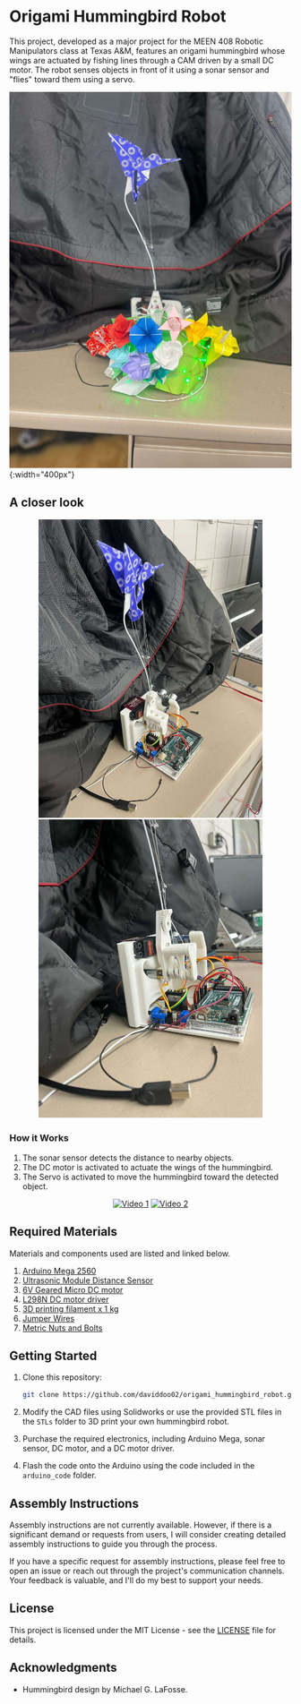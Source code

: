 # Origami Hummingbird Robot

This project, developed as a major project for the MEEN 408 Robotic Manipulators class at Texas A&M, features an origami hummingbird whose wings are actuated by fishing lines through a CAM driven by a small DC motor. The robot senses objects in front of it using a sonar sensor and "flies" toward them using a servo.

![Cover](assets/cover_image.jpg){:width="400px"}

## A closer look

<p align="center">
  <img src="assets/without_flowers.jpg" width="400" />
  <img src="assets/closer_look.jpg" width="400" />
</p>

### How it Works

1. The sonar sensor detects the distance to nearby objects.
2. The DC motor is activated to actuate the wings of the hummingbird.
3. The Servo is activated to move the hummingbird toward the detected object.

<p align="center">
  <a href="assets/initial_test.mp4"><img src="assets/initial_test.gif" alt="Video 1" width="400"></a>
  <a href="assets/flapping_hifreq.mp4"><img src="assets/flapping_hifreq.gif" alt="Video 2" width="400"></a>
</p>

## Required Materials

Materials and components used are listed and linked below.

1. [Arduino Mega 2560](https://www.amazon.com/dp/B0046AMGW0/)
2. [Ultrasonic Module Distance Sensor](https://www.amazon.com/dp/B07B94C7KT/)
3. [6V Geared Micro DC motor](https://www.amazon.com/dp/B07555C17Q/)
4. [L298N DC motor driver](https://www.amazon.com/dp/B07BK1QL5T/)
5. [3D printing filament x 1 kg](https://www.amazon.com/dp/B089S1HB8K/)
6. [Jumper Wires](https://www.amazon.com/dp/B01EV70C78)
7. [Metric Nuts and Bolts](https://www.amazon.com/Assortment-M2-M3-M4-M5/dp/B0CBMMPPKF)


## Getting Started

1. Clone this repository:

    ```bash
    git clone https://github.com/daviddoo02/origami_hummingbird_robot.git
    ```

2. Modify the CAD files using Solidworks or use the provided STL files in the `STLs` folder to 3D print your own hummingbird robot.

3. Purchase the required electronics, including Arduino Mega, sonar sensor, DC motor, and a DC motor driver.

4. Flash the code onto the Arduino using the code included in the `arduino_code` folder.

## Assembly Instructions

Assembly instructions are not currently available. However, if there is a significant demand or requests from users, I will consider creating detailed assembly instructions to guide you through the process.

If you have a specific request for assembly instructions, please feel free to open an issue or reach out through the project's communication channels. Your feedback is valuable, and I'll do my best to support your needs.

## License

This project is licensed under the MIT License - see the [LICENSE](LICENSE) file for details.

## Acknowledgments

- Hummingbird design by Michael G. LaFosse.
